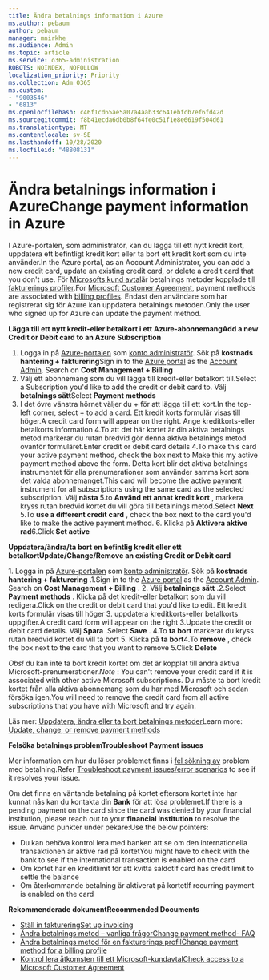 ```yaml
---
title: Ändra betalnings information i Azure
ms.author: pebaum
author: pebaum
manager: mnirkhe
ms.audience: Admin
ms.topic: article
ms.service: o365-administration
ROBOTS: NOINDEX, NOFOLLOW
localization_priority: Priority
ms.collection: Adm_O365
ms.custom:
- "9003546"
- "6813"
ms.openlocfilehash: c46f1cd65ae5a07a4aab33c641ebfcb7ef6fd42d
ms.sourcegitcommit: f8b41ecda6db0b8f64fe0c51f1e8e6619f504d61
ms.translationtype: MT
ms.contentlocale: sv-SE
ms.lasthandoff: 10/28/2020
ms.locfileid: "48808131"
---
```

# <a name="change-payment-information-in-azure"></a><span data-ttu-id="64fca-102">Ändra betalnings information i Azure</span><span class="sxs-lookup"><span data-stu-id="64fca-102">Change payment information in Azure</span></span>

<span data-ttu-id="64fca-103">I Azure-portalen, som administratör, kan du lägga till ett nytt kredit kort, uppdatera ett befintligt kredit kort eller ta bort ett kredit kort som du inte använder.</span><span class="sxs-lookup"><span data-stu-id="64fca-103">In the Azure portal, as an Account Administrator, you can add a new credit card, update an existing credit card, or delete a credit card that you don't use.</span></span> <span data-ttu-id="64fca-104">För [Microsofts kund avtal](https://docs.microsoft.com/azure/billing/billing-how-to-change-credit-card?WT.mc_id=Portal-Microsoft_Azure_Support#check-access-to-a-microsoft-customer-agreement)är betalnings metoder kopplade till [fakturerings profiler](https://docs.microsoft.com/azure/billing/billing-how-to-change-credit-card?WT.mc_id=Portal-Microsoft_Azure_Support#change-payment-method-for-a-billing-profile).</span><span class="sxs-lookup"><span data-stu-id="64fca-104">For [Microsoft Customer Agreement](https://docs.microsoft.com/azure/billing/billing-how-to-change-credit-card?WT.mc_id=Portal-Microsoft_Azure_Support#check-access-to-a-microsoft-customer-agreement), payment methods are associated with [billing profiles](https://docs.microsoft.com/azure/billing/billing-how-to-change-credit-card?WT.mc_id=Portal-Microsoft_Azure_Support#change-payment-method-for-a-billing-profile).</span></span> <span data-ttu-id="64fca-105">Endast den användare som har registrerat sig för Azure kan uppdatera betalnings metoden.</span><span class="sxs-lookup"><span data-stu-id="64fca-105">Only the user who signed up for Azure can update the payment method.</span></span>

<span data-ttu-id="64fca-106">**Lägga till ett nytt kredit-eller betalkort i ett Azure-abonnemang**</span><span class="sxs-lookup"><span data-stu-id="64fca-106">**Add a new Credit or Debit card to an Azure Subscription**</span></span>

1. <span data-ttu-id="64fca-107">Logga in på [Azure-portalen](https://portal.azure.com/) som [konto administratör](https://docs.microsoft.com/azure/billing/billing-subscription-transfer?WT.mc_id=Portal-Microsoft_Azure_Support#whoisaa). Sök på **kostnads hantering + fakturering**</span><span class="sxs-lookup"><span data-stu-id="64fca-107">Sign in to the [Azure portal](https://portal.azure.com/) as the [Account Admin](https://docs.microsoft.com/azure/billing/billing-subscription-transfer?WT.mc_id=Portal-Microsoft_Azure_Support#whoisaa). Search on **Cost Management + Billing**</span></span>
2. <span data-ttu-id="64fca-108">Välj ett abonnemang som du vill lägga till kredit-eller betalkort till.</span><span class="sxs-lookup"><span data-stu-id="64fca-108">Select a Subscription you'd like to add the credit or debit card to.</span></span> <span data-ttu-id="64fca-109">Välj **betalnings sätt**</span><span class="sxs-lookup"><span data-stu-id="64fca-109">Select **Payment methods**</span></span>
3. <span data-ttu-id="64fca-110">I det övre vänstra hörnet väljer du + för att lägga till ett kort.</span><span class="sxs-lookup"><span data-stu-id="64fca-110">In the top-left corner, select + to add a card.</span></span> <span data-ttu-id="64fca-111">Ett kredit korts formulär visas till höger.</span><span class="sxs-lookup"><span data-stu-id="64fca-111">A credit card form will appear on the right.</span></span> <span data-ttu-id="64fca-112">Ange kreditkorts-eller betalkorts information 4.To att det här kortet är din aktiva betalnings metod markerar du rutan bredvid gör denna aktiva betalnings metod ovanför formuläret.</span><span class="sxs-lookup"><span data-stu-id="64fca-112">Enter credit or debit card details 4.To make this card your active payment method, check the box next to Make this my active payment method above the form.</span></span> <span data-ttu-id="64fca-113">Detta kort blir det aktiva betalnings instrumentet för alla prenumerationer som använder samma kort som det valda abonnemanget.</span><span class="sxs-lookup"><span data-stu-id="64fca-113">This card will become the active payment instrument for all subscriptions using the same card as the selected subscription.</span></span> <span data-ttu-id="64fca-114">Välj **nästa** 5.to **Använd ett annat kredit kort** , markera kryss rutan bredvid kortet du vill göra till betalnings metod.</span><span class="sxs-lookup"><span data-stu-id="64fca-114">Select **Next** 5.To **use a different credit card** , check the box next to the card you'd like to make the active payment method.</span></span>
<span data-ttu-id="64fca-115">6. Klicka på **Aktivera aktive rad**</span><span class="sxs-lookup"><span data-stu-id="64fca-115">6.Click **Set active**</span></span>

<span data-ttu-id="64fca-116">**Uppdatera/ändra/ta bort en befintlig kredit eller ett betalkort**</span><span class="sxs-lookup"><span data-stu-id="64fca-116">**Update/Change/Remove an existing Credit or Debit card**</span></span>

<span data-ttu-id="64fca-117">1. Logga in på [Azure-portalen](https://portal.azure.com/) som [konto administratör](https://docs.microsoft.com/azure/billing/billing-subscription-transfer?WT.mc_id=Portal-Microsoft_Azure_Support#whoisaa). Sök på **kostnads hantering + fakturering** .</span><span class="sxs-lookup"><span data-stu-id="64fca-117">1.Sign in to the [Azure portal](https://portal.azure.com/) as the [Account Admin](https://docs.microsoft.com/azure/billing/billing-subscription-transfer?WT.mc_id=Portal-Microsoft_Azure_Support#whoisaa). Search on **Cost Management + Billing** .</span></span>
<span data-ttu-id="64fca-118">2. Välj **betalnings sätt** .</span><span class="sxs-lookup"><span data-stu-id="64fca-118">2.Select **Payment methods** .</span></span> <span data-ttu-id="64fca-119">Klicka på det kredit-eller betalkort som du vill redigera.</span><span class="sxs-lookup"><span data-stu-id="64fca-119">Click on the credit or debit card that you'd like to edit.</span></span> <span data-ttu-id="64fca-120">Ett kredit korts formulär visas till höger 3. uppdatera kreditkorts-eller betalkorts uppgifter.</span><span class="sxs-lookup"><span data-stu-id="64fca-120">A credit card form will appear on the right 3.Update the credit or debit card details.</span></span> <span data-ttu-id="64fca-121">Välj **Spara** .</span><span class="sxs-lookup"><span data-stu-id="64fca-121">Select **Save** .</span></span>
<span data-ttu-id="64fca-122">4.To **ta bort** markerar du kryss rutan bredvid kortet du vill ta bort 5. Klicka på **ta bort**</span><span class="sxs-lookup"><span data-stu-id="64fca-122">4.To **remove** , check the box next to the card that you want to remove 5.Click **Delete**</span></span>

<span data-ttu-id="64fca-123">_Obs!_ du kan inte ta bort kredit kortet om det är kopplat till andra aktiva Microsoft-prenumerationer.</span><span class="sxs-lookup"><span data-stu-id="64fca-123">_Note_ : You can't remove your credit card if it is associated with other active Microsoft subscriptions.</span></span> <span data-ttu-id="64fca-124">Du måste ta bort kredit kortet från alla aktiva abonnemang som du har med Microsoft och sedan försöka igen.</span><span class="sxs-lookup"><span data-stu-id="64fca-124">You will need to remove the credit card from all active subscriptions that you have with Microsoft and try again.</span></span>

<span data-ttu-id="64fca-125">Läs mer: [Uppdatera, ändra eller ta bort betalnings metoder](https://docs.microsoft.com/azure/billing/billing-how-to-change-credit-card?WT.mc_id=Portal-Microsoft_Azure_Support)</span><span class="sxs-lookup"><span data-stu-id="64fca-125">Learn more: [Update, change, or remove payment methods](https://docs.microsoft.com/azure/billing/billing-how-to-change-credit-card?WT.mc_id=Portal-Microsoft_Azure_Support)</span></span>

<span data-ttu-id="64fca-126">**Felsöka betalnings problem**</span><span class="sxs-lookup"><span data-stu-id="64fca-126">**Troubleshoot Payment issues**</span></span>

<span data-ttu-id="64fca-127">Mer information om hur du löser problemet finns i [fel sökning av](https://support.microsoft.com/help/4505172/troubleshooting-payment-issues) problem med betalning.</span><span class="sxs-lookup"><span data-stu-id="64fca-127">Refer [Troubleshoot payment issues/error scenarios](https://support.microsoft.com/help/4505172/troubleshooting-payment-issues) to see if it resolves your issue.</span></span>

<span data-ttu-id="64fca-128">Om det finns en väntande betalning på kortet eftersom kortet inte har kunnat nås kan du kontakta din **Bank** för att lösa problemet.</span><span class="sxs-lookup"><span data-stu-id="64fca-128">If there is a pending payment on the card since the card was denied by your financial institution, please reach out to your **financial institution** to resolve the issue.</span></span> <span data-ttu-id="64fca-129">Använd punkter under pekare:</span><span class="sxs-lookup"><span data-stu-id="64fca-129">Use the below pointers:</span></span>

- <span data-ttu-id="64fca-130">Du kan behöva kontrol lera med banken att se om den internationella transaktionen är aktive rad på kortet</span><span class="sxs-lookup"><span data-stu-id="64fca-130">You might have to check with the bank to see if the international transaction is enabled on the card</span></span>
- <span data-ttu-id="64fca-131">Om kortet har en kreditlimit för att kvitta saldot</span><span class="sxs-lookup"><span data-stu-id="64fca-131">If card has credit limit to settle the balance</span></span>
- <span data-ttu-id="64fca-132">Om återkommande betalning är aktiverat på kortet</span><span class="sxs-lookup"><span data-stu-id="64fca-132">If recurring payment is enabled on the card</span></span>

<span data-ttu-id="64fca-133">**Rekommenderade dokument**</span><span class="sxs-lookup"><span data-stu-id="64fca-133">**Recommended Documents**</span></span>

- [<span data-ttu-id="64fca-134">Ställ in fakturering</span><span class="sxs-lookup"><span data-stu-id="64fca-134">Set up invoicing</span></span>](https://azure.microsoft.com/pricing/invoicing/)
- [<span data-ttu-id="64fca-135">Ändra betalnings metod – vanliga frågor</span><span class="sxs-lookup"><span data-stu-id="64fca-135">Change payment method- FAQ</span></span>](https://docs.microsoft.com/azure/billing/billing-how-to-change-credit-card?WT.mc_id=Portal-Microsoft_Azure_Support#frequently-asked-questions)
- [<span data-ttu-id="64fca-136">Ändra betalnings metod för en fakturerings profil</span><span class="sxs-lookup"><span data-stu-id="64fca-136">Change payment method for a billing profile</span></span>](https://docs.microsoft.com/azure/billing/billing-how-to-change-credit-card?WT.mc_id=Portal-Microsoft_Azure_Support#change-payment-method-for-a-billing-profile)
- [<span data-ttu-id="64fca-137">Kontrol lera åtkomsten till ett Microsoft-kundavtal</span><span class="sxs-lookup"><span data-stu-id="64fca-137">Check access to a Microsoft Customer Agreement</span></span>](https://docs.microsoft.com/azure/billing/billing-how-to-change-credit-card?WT.mc_id=Portal-Microsoft_Azure_Support#check-access-to-a-microsoft-customer-agreement)